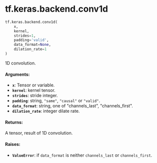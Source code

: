 <div itemscope itemtype="http://developers.google.com/ReferenceObject">
<meta itemprop="name" content="tf.keras.backend.conv1d" />
<meta itemprop="path" content="Stable" />
</div>

# tf.keras.backend.conv1d

``` python
tf.keras.backend.conv1d(
    x,
    kernel,
    strides=1,
    padding='valid',
    data_format=None,
    dilation_rate=1
)
```

1D convolution.

#### Arguments:

* <b>`x`</b>: Tensor or variable.
* <b>`kernel`</b>: kernel tensor.
* <b>`strides`</b>: stride integer.
* <b>`padding`</b>: string, `"same"`, `"causal"` or `"valid"`.
* <b>`data_format`</b>: string, one of "channels_last", "channels_first".
* <b>`dilation_rate`</b>: integer dilate rate.


#### Returns:

A tensor, result of 1D convolution.


#### Raises:

* <b>`ValueError`</b>: if `data_format` is neither `channels_last` or
    `channels_first`.